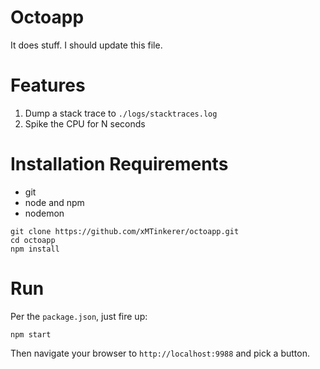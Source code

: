 # Octoapp
It does stuff. 
I should update this file. 


# Features
1. Dump a stack trace to `./logs/stacktraces.log`
2. Spike the CPU for N seconds

# Installation Requirements
* git
* node and npm
* nodemon

```
git clone https://github.com/xMTinkerer/octoapp.git
cd octoapp
npm install
```

# Run
Per the `package.json`, just fire up:
```
npm start
```

Then navigate your browser to `http://localhost:9988` and pick a button. 
